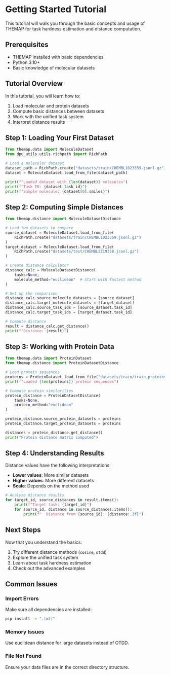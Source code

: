 # Getting Started Tutorial

This tutorial will walk you through the basic concepts and usage of THEMAP for task hardness estimation and distance computation.

## Prerequisites

- THEMAP installed with basic dependencies
- Python 3.10+
- Basic knowledge of molecular datasets

## Tutorial Overview

In this tutorial, you will learn how to:

1. Load molecular and protein datasets
2. Compute basic distances between datasets
3. Work with the unified task system
4. Interpret distance results

## Step 1: Loading Your First Dataset

```python
from themap.data import MoleculeDataset
from dpu_utils.utils.richpath import RichPath

# Load a molecular dataset
dataset_path = RichPath.create("datasets/train/CHEMBL1023359.jsonl.gz")
dataset = MoleculeDataset.load_from_file(dataset_path)

print(f"Loaded dataset with {len(dataset)} molecules")
print(f"Task ID: {dataset.task_id}")
print(f"Sample molecule: {dataset[0].smiles}")
```

## Step 2: Computing Simple Distances

```python
from themap.distance import MoleculeDatasetDistance

# Load two datasets to compare
source_dataset = MoleculeDataset.load_from_file(
    RichPath.create("datasets/train/CHEMBL1023359.jsonl.gz")
)
target_dataset = MoleculeDataset.load_from_file(
    RichPath.create("datasets/test/CHEMBL2219358.jsonl.gz")
)

# Create distance calculator
distance_calc = MoleculeDatasetDistance(
    tasks=None,
    molecule_method="euclidean"  # Start with fastest method
)

# Set up the comparison
distance_calc.source_molecule_datasets = [source_dataset]
distance_calc.target_molecule_datasets = [target_dataset]
distance_calc.source_task_ids = [source_dataset.task_id]
distance_calc.target_task_ids = [target_dataset.task_id]

# Compute distance
result = distance_calc.get_distance()
print(f"Distance: {result}")
```

## Step 3: Working with Protein Data

```python
from themap.data import ProteinDataset
from themap.distance import ProteinDatasetDistance

# Load protein sequences
proteins = ProteinDataset.load_from_file("datasets/train/train_proteins.fasta")
print(f"Loaded {len(proteins)} protein sequences")

# Compute protein similarities
protein_distance = ProteinDatasetDistance(
    tasks=None,
    protein_method="euclidean"
)

protein_distance.source_protein_datasets = proteins
protein_distance.target_protein_datasets = proteins

distances = protein_distance.get_distance()
print("Protein distance matrix computed")
```

## Step 4: Understanding Results

Distance values have the following interpretations:

- **Lower values**: More similar datasets
- **Higher values**: More different datasets
- **Scale**: Depends on the method used

```python
# Analyze distance results
for target_id, source_distances in result.items():
    print(f"Target task: {target_id}")
    for source_id, distance in source_distances.items():
        print(f"  Distance from {source_id}: {distance:.3f}")
```

## Next Steps

Now that you understand the basics:

1. Try different distance methods (`cosine`, `otdd`)
2. Explore the unified task system
3. Learn about task hardness estimation
4. Check out the advanced examples

## Common Issues

### Import Errors
Make sure all dependencies are installed:
```bash
pip install -e ".[ml]"
```

### Memory Issues
Use euclidean distance for large datasets instead of OTDD.

### File Not Found
Ensure your data files are in the correct directory structure.
